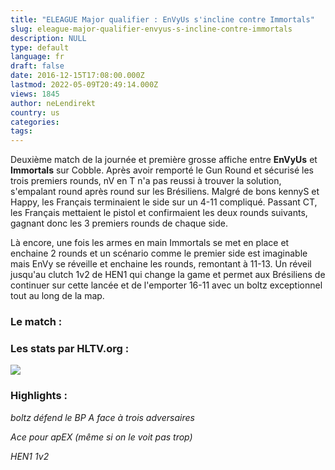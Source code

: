 ```yaml
---
title: "ELEAGUE Major qualifier : EnVyUs s'incline contre Immortals"
slug: eleague-major-qualifier-envyus-s-incline-contre-immortals
description: NULL
type: default
language: fr
draft: false
date: 2016-12-15T17:08:00.000Z
lastmod: 2022-05-09T20:49:14.000Z
views: 1845
author: neLendirekt
country: us
categories:
tags:
---
```

Deuxième match de la journée et première grosse affiche entre **EnVyUs** et **Immortals** sur Cobble. Après avoir remporté le Gun Round et sécurisé les trois premiers rounds, nV en T n'a pas reussi à trouver la solution, s'empalant round après round sur les Brésiliens. Malgré de bons kennyS et Happy, les Français terminaient le side sur un 4-11 compliqué. Passant CT, les Français mettaient le pistol et confirmaient les deux rounds suivants, gagnant donc les 3 premiers rounds de chaque side.

Là encore, une fois les armes en main Immortals se met en place et enchaine 2 rounds et un scénario comme le premier side est imaginable mais EnVy se réveille et enchaine les rounds, remontant à 11-13\. Un réveil jusqu'au clutch 1v2 de HEN1 qui change la game et permet aux Brésiliens de continuer sur cette lancée et de l'emporter 16-11 avec un boltz exceptionnel tout au long de la map.

### Le match :

### Les stats par HLTV.org :

![](/storage/images/5852cd8f5da6a_b720dcaacc3527183a003385450502a1png.png)

### Highlights :

 _boltz défend le BP A face à trois adversaires_  

 _Ace pour apEX (même si on le voit pas trop)_  

 _HEN1 1v2_  
